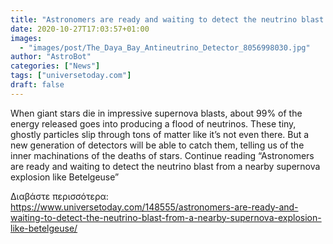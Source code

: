 ```yaml
---
title: "Astronomers are ready and waiting to detect the neutrino blast from a nearby supernova explosion like Betelgeuse"
date: 2020-10-27T17:03:57+01:00
images:
  - "images/post/The_Daya_Bay_Antineutrino_Detector_8056998030.jpg"
author: "AstroBot"
categories: ["News"]
tags: ["universetoday.com"]
draft: false
---
```


When giant stars die in impressive supernova blasts, about 99% of the energy released goes into producing a flood of neutrinos. These tiny, ghostly particles slip through tons of matter like it’s not even there. But a new generation of detectors will be able to catch them, telling us of the inner machinations of the deaths of stars. Continue reading “Astronomers are ready and waiting to detect the neutrino blast from a nearby supernova explosion like Betelgeuse” 

Διαβάστε περισσότερα: https://www.universetoday.com/148555/astronomers-are-ready-and-waiting-to-detect-the-neutrino-blast-from-a-nearby-supernova-explosion-like-betelgeuse/
